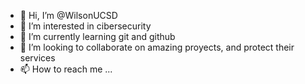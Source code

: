 - 👋 Hi, I’m @WilsonUCSD
- 👀 I’m interested in cibersecurity
- 🌱 I’m currently learning git and github
- 💞️ I’m looking to collaborate on amazing proyects, and protect their services
- 📫 How to reach me ...

<!---
WilsonUCSD/WilsonUCSD is a ✨ special ✨ repository because its `README.md` (this file) appears on your GitHub profile.
You can click the Preview link to take a look at your changes.
--->
